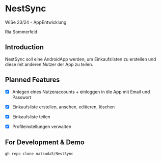 # NestSync
WiSe 23/24 - AppEntwicklung

Ria Sommerfeld

## Introduction
NestSync soll eine AndroidApp werden, um Einkaufslisten zu erstellen und diese mit anderen Nutzer der App zu teilen.

## Planned Features
- [x] Anlegen eines Nutzeraccounts + einloggen in die App mit Email und Passwort
- [x] Einkaufsliste erstellen, ansehen, editieren, löschen
- [x] Einkaufsliste teilen
- [x] Profileinstellungen verwalten 


## For Development & Demo

```
gh repo clone natsudaS/NestSync
```
